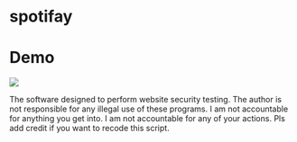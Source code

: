 # spotifay

# Demo
![](https://i.postimg.cc/rsMXkhyH/ezgif-3-5dc6f5941813.gif)  

The software designed to perform website security testing.
The author is not responsible for any illegal use of these programs.
I am not accountable for anything you get into.
I am not accountable for any of your actions.
Pls add credit if you want to recode this script.

